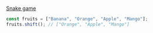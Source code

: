 [Snake game](https://www.codinn.dev/projects/snake-game-react-hooks)

```js
const fruits = ["Banana", "Orange", "Apple", "Mango"];
fruits.shift(); // ["Orange", "Apple", "Mango"]
```
